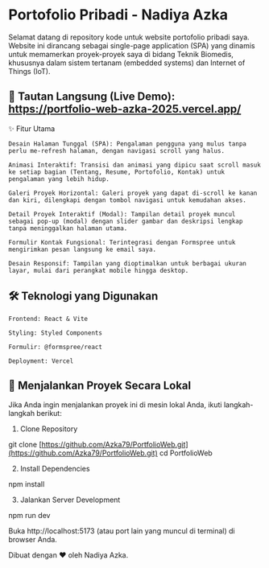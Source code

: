 # **Portofolio Pribadi - Nadiya Azka**

Selamat datang di repository kode untuk website portofolio pribadi saya. Website ini dirancang sebagai single-page application (SPA) yang dinamis untuk memamerkan proyek-proyek saya di bidang Teknik Biomedis, khususnya dalam sistem tertanam (embedded systems) dan Internet of Things (IoT).

## 🔗 Tautan Langsung (Live Demo): https://portfolio-web-azka-2025.vercel.app/
✨ Fitur Utama

    Desain Halaman Tunggal (SPA): Pengalaman pengguna yang mulus tanpa perlu me-refresh halaman, dengan navigasi scroll yang halus.

    Animasi Interaktif: Transisi dan animasi yang dipicu saat scroll masuk ke setiap bagian (Tentang, Resume, Portofolio, Kontak) untuk pengalaman yang lebih hidup.

    Galeri Proyek Horizontal: Galeri proyek yang dapat di-scroll ke kanan dan kiri, dilengkapi dengan tombol navigasi untuk kemudahan akses.

    Detail Proyek Interaktif (Modal): Tampilan detail proyek muncul sebagai pop-up (modal) dengan slider gambar dan deskripsi lengkap tanpa meninggalkan halaman utama.

    Formulir Kontak Fungsional: Terintegrasi dengan Formspree untuk mengirimkan pesan langsung ke email saya.

    Desain Responsif: Tampilan yang dioptimalkan untuk berbagai ukuran layar, mulai dari perangkat mobile hingga desktop.

## 🛠️ Teknologi yang Digunakan

    Frontend: React & Vite

    Styling: Styled Components

    Formulir: @formspree/react

    Deployment: Vercel

## 🚀 Menjalankan Proyek Secara Lokal

Jika Anda ingin menjalankan proyek ini di mesin lokal Anda, ikuti langkah-langkah berikut:

1. Clone Repository

git clone [https://github.com/Azka79/PortfolioWeb.git](https://github.com/Azka79/PortfolioWeb.git)
cd PortfolioWeb

2. Install Dependencies

npm install

3. Jalankan Server Development

npm run dev

Buka http://localhost:5173 (atau port lain yang muncul di terminal) di browser Anda.

Dibuat dengan ❤️ oleh Nadiya Azka.
